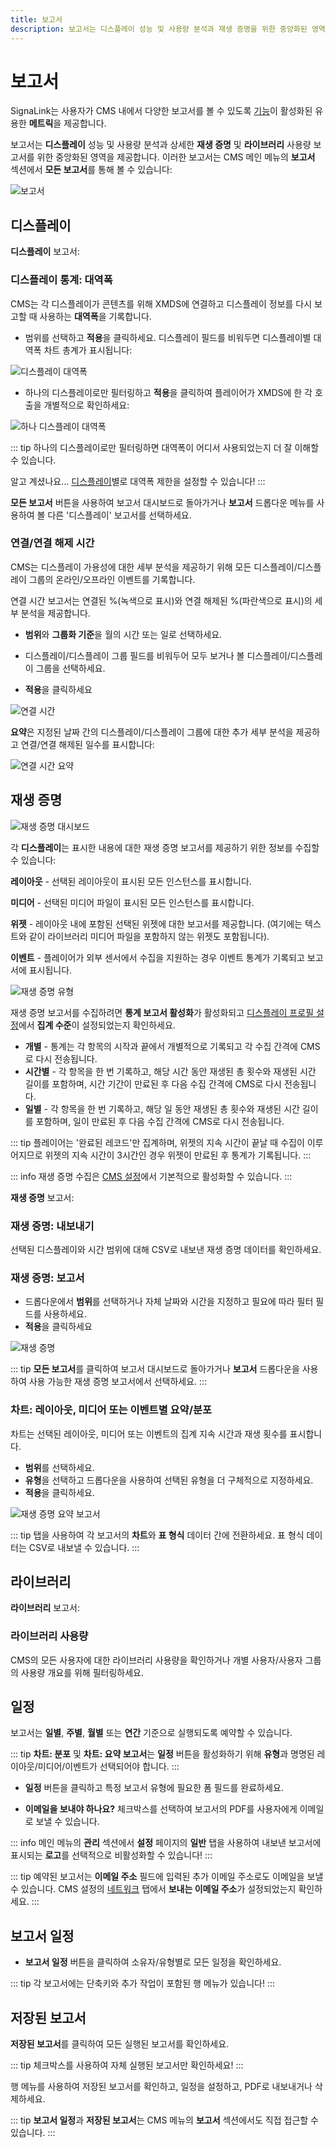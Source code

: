 ```yaml
---
title: 보고서
description: 보고서는 디스플레이 성능 및 사용량 분석과 재생 증명을 위한 중앙화된 영역을 제공합니다
---
```


# 보고서

SignaLink는 사용자가 CMS 내에서 다양한 보고서를 볼 수 있도록 [기능]( /users/features-and-sharing)이 활성화된 유용한 **메트릭**을 제공합니다.

보고서는 **디스플레이** 성능 및 사용량 분석과 상세한 **재생 증명** 및 **라이브러리** 사용량 보고서를 위한 중앙화된 영역을 제공합니다. 이러한 보고서는 CMS 메인 메뉴의 **보고서** 섹션에서 **모든 보고서**를 통해 볼 수 있습니다:

![보고서](/img/v4_displays_reporting.png)

## 디스플레이

**디스플레이** 보고서:

### 디스플레이 통계: 대역폭

CMS는 각 디스플레이가 콘텐츠를 위해 XMDS에 연결하고 디스플레이 정보를 다시 보고할 때 사용하는 **대역폭**을 기록합니다.

- 범위를 선택하고 **적용**을 클릭하세요. 디스플레이 필드를 비워두면 디스플레이별 대역폭 차트 총계가 표시됩니다:

![디스플레이 대역폭](/img/v4_displays_bandwidth.png)

- 하나의 디스플레이로만 필터링하고 **적용**을 클릭하여 플레이어가 XMDS에 한 각 호출을 개별적으로 확인하세요:

![하나 디스플레이 대역폭](/img/v4_displays_bandwidth_display.png)

::: tip
하나의 디스플레이로만 필터링하면 대역폭이 어디서 사용되었는지 더 잘 이해할 수 있습니다.

알고 계셨나요... [디스플레이]( /displays)별로 대역폭 제한을 설정할 수 있습니다!
:::

**모든 보고서** 버튼을 사용하여 보고서 대시보드로 돌아가거나 **보고서** 드롭다운 메뉴를 사용하여 볼 다른 '디스플레이' 보고서를 선택하세요.

### 연결/연결 해제 시간

CMS는 디스플레이 가용성에 대한 세부 분석을 제공하기 위해 모든 디스플레이/디스플레이 그룹의 온라인/오프라인 이벤트를 기록합니다.

연결 시간 보고서는 연결된 %(녹색으로 표시)와 연결 해제된 %(파란색으로 표시)의 세부 분석을 제공합니다.

- **범위**와 **그룹화 기준**을 월의 시간 또는 일로 선택하세요.

- 디스플레이/디스플레이 그룹 필드를 비워두어 모두 보거나 볼 디스플레이/디스플레이 그룹을 선택하세요.

- **적용**을 클릭하세요

![연결 시간](/img/v4_displays_time_connected.png)

**요약**은 지정된 날짜 간의 디스플레이/디스플레이 그룹에 대한 추가 세부 분석을 제공하고 연결/연결 해제된 일수를 표시합니다:

![연결 시간 요약](/img/v4_displays_summary_connected.png)

## 재생 증명

![재생 증명 대시보드](/img/v4_displays_proof_of_play_dashboard.png)

각 **디스플레이**는 표시한 내용에 대한 재생 증명 보고서를 제공하기 위한 정보를 수집할 수 있습니다:

**레이아웃** - 선택된 레이아웃이 표시된 모든 인스턴스를 표시합니다.

**미디어** - 선택된 미디어 파일이 표시된 모든 인스턴스를 표시합니다.

**위젯** - 레이아웃 내에 포함된 선택된 위젯에 대한 보고서를 제공합니다. (여기에는 텍스트와 같이 라이브러리 미디어 파일을 포함하지 않는 위젯도 포함됩니다).

**이벤트** - 플레이어가 외부 센서에서 수집을 지원하는 경우 이벤트 통계가 기록되고 보고서에 표시됩니다.

![재생 증명 유형](/img/v4_displays_reporting_proof_of_play_type.png)

재생 증명 보고서를 수집하려면 **통계 보고서 활성화**가 활성화되고 [디스플레이 프로필 설정]( /displays/settings)에서 **집계 수준**이 설정되었는지 확인하세요.

- **개별** - 통계는 각 항목의 시작과 끝에서 개별적으로 기록되고 각 수집 간격에 CMS로 다시 전송됩니다.
- **시간별** - 각 항목을 한 번 기록하고, 해당 시간 동안 재생된 총 횟수와 재생된 시간 길이를 포함하며, 시간 기간이 만료된 후 다음 수집 간격에 CMS로 다시 전송됩니다.
- **일별** - 각 항목을 한 번 기록하고, 해당 일 동안 재생된 총 횟수와 재생된 시간 길이를 포함하며, 일이 만료된 후 다음 수집 간격에 CMS로 다시 전송됩니다.

::: tip
플레이어는 '완료된 레코드'만 집계하며, 위젯의 지속 시간이 끝날 때 수집이 이루어지므로 위젯의 지속 시간이 3시간인 경우 위젯이 만료된 후 통계가 기록됩니다.
:::

::: info
재생 증명 수집은 [CMS 설정]( /tour/cms-settings#proof-of-play-default-settings)에서 기본적으로 활성화할 수 있습니다.
:::

**재생 증명** 보고서:

### 재생 증명: 내보내기

선택된 디스플레이와 시간 범위에 대해 CSV로 내보낸 재생 증명 데이터를 확인하세요.

### 재생 증명: 보고서

- 드롭다운에서 **범위**를 선택하거나 자체 날짜와 시간을 지정하고 필요에 따라 필터 필드를 사용하세요.
- **적용**을 클릭하세요

![재생 증명](/img/v4_displays_proofofplay.png)

::: tip
**모든 보고서**를 클릭하여 보고서 대시보드로 돌아가거나 **보고서** 드롭다운을 사용하여 사용 가능한 재생 증명 보고서에서 선택하세요.
:::

### 차트: 레이아웃, 미디어 또는 이벤트별 요약/분포

차트는 선택된 레이아웃, 미디어 또는 이벤트의 집계 지속 시간과 재생 횟수를 표시합니다.

- **범위**를 선택하세요.
- **유형**을 선택하고 드롭다운을 사용하여 선택된 유형을 더 구체적으로 지정하세요.
- **적용**을 클릭하세요.

![재생 증명 요약 보고서](/img/v4_displays_proofofplay_summary_report.png)

::: tip
탭을 사용하여 각 보고서의 **차트**와 **표 형식** 데이터 간에 전환하세요.
표 형식 데이터는 CSV로 내보낼 수 있습니다.
:::

## 라이브러리

**라이브러리** 보고서:

### 라이브러리 사용량

CMS의 모든 사용자에 대한 라이브러리 사용량을 확인하거나 개별 사용자/사용자 그룹의 사용량 개요를 위해 필터링하세요.

## 일정

보고서는 **일별**, **주별**, **월별** 또는 **연간** 기준으로 실행되도록 예약할 수 있습니다.

::: tip
**차트: 분포** 및 **차트: 요약 보고서**는 **일정** 버튼을 활성화하기 위해 **유형**과 명명된 레이아웃/미디어/이벤트가 선택되어야 합니다.
:::

- **일정** 버튼을 클릭하고 특정 보고서 유형에 필요한 폼 필드를 완료하세요.

- **이메일을 보내야 하나요?** 체크박스를 선택하여 보고서의 PDF를 사용자에게 이메일로 보낼 수 있습니다.

::: info
메인 메뉴의 **관리** 섹션에서 **설정** 페이지의 **일반** 탭을 사용하여 내보낸 보고서에 표시되는 **로고**를 선택적으로 비활성화할 수 있습니다!
:::

::: tip
예약된 보고서는 **이메일 주소** 필드에 입력된 추가 이메일 주소로도 이메일을 보낼 수 있습니다. CMS 설정의 [네트워크]( /tour/cms-settings#network) 탭에서 **보내는 이메일 주소**가 설정되었는지 확인하세요.
:::

## 보고서 일정

- **보고서 일정** 버튼을 클릭하여 소유자/유형별로 모든 일정을 확인하세요.

::: tip
각 보고서에는 단축키와 추가 작업이 포함된 행 메뉴가 있습니다!
:::

## 저장된 보고서

**저장된 보고서**를 클릭하여 모든 실행된 보고서를 확인하세요.

::: tip
체크박스를 사용하여 자체 실행된 보고서만 확인하세요!
:::

행 메뉴를 사용하여 저장된 보고서를 확인하고, 일정을 설정하고, PDF로 내보내거나 삭제하세요.

::: tip
**보고서 일정**과 **저장된 보고서**는 CMS 메뉴의 **보고서** 섹션에서도 직접 접근할 수 있습니다.
::: 